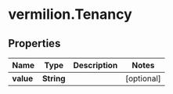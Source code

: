 # vermilion.Tenancy

## Properties

Name | Type | Description | Notes
------------ | ------------- | ------------- | -------------
**value** | **String** |  | [optional] 


